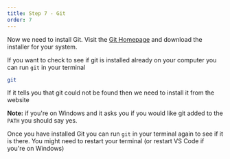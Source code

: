 ```yaml
---
title: Step 7 - Git
order: 7
---
```


Now we need to install Git. Visit the [Git Homepage](https://git-scm.com/) and download the installer for your system.

If you want to check to see if git is installed already on your computer you can run `git` in your terminal

```bash
git
```

If it tells you that git could not be found then we need to install it from the website

**Note:** if you're on Windows and it asks you if you would like git added to the `PATH` you should say yes.

Once you have installed Git you can run `git` in your terminal again to see if it is there. You might need to restart your terminal (or restart VS Code if you're on Windows)
